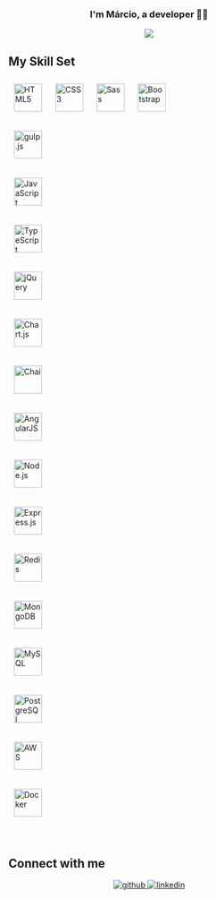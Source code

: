 ### <div align="center">I'm Márcio, a developer 👨‍💻 </div>  
<div align="center">
<img src="https://komarev.com/ghpvc/?username=marciocorreadev&&style=flat-square" align="center" />
</div>  



## My Skill Set  

<span><img style="margin: 10px" src="https://profilinator.rishav.dev/skills-assets/html5-original-wordmark.svg" alt="HTML5" height="50" /></span>
<span><img style="margin: 10px" src="https://profilinator.rishav.dev/skills-assets/css3-original-wordmark.svg" alt="CSS3" height="50" />  </span>
<span><img style="margin: 10px" src="https://profilinator.rishav.dev/skills-assets/sass-original.svg" alt="Sass" height="50" />  </span>
<span><img style="margin: 10px" src="https://profilinator.rishav.dev/skills-assets/bootstrap-plain.svg" alt="Bootstrap" height="50" />                      </span>

<span><img style="margin: 10px" src="https://profilinator.rishav.dev/skills-assets/gulp-plain.svg" alt="gulp.js" height="50" />  </span>

<span><img style="margin: 10px" src="https://profilinator.rishav.dev/skills-assets/javascript-original.svg" alt="JavaScript" height="50" />  </span>

<span><img style="margin: 10px" src="https://profilinator.rishav.dev/skills-assets/typescript-original.svg" alt="TypeScript" height="50" />  </span>

<span><img style="margin: 10px" src="https://profilinator.rishav.dev/skills-assets/jquery.png" alt="jQuery" height="50" />  </span>

<span><img style="margin: 10px" src="https://profilinator.rishav.dev/skills-assets/logo-title.svg" alt="Chart.js" height="50" />  </span>

<span><img style="margin: 10px" src="https://profilinator.rishav.dev/skills-assets/chai.png" alt="Chai" height="50" />  </span>

<span><img style="margin: 10px" src="https://profilinator.rishav.dev/skills-assets/angularjs-original.svg" alt="AngularJS" height="50" />  </span>

<span><img style="margin: 10px" src="https://profilinator.rishav.dev/skills-assets/nodejs-original-wordmark.svg" alt="Node.js" height="50" />  </span>

<span><img style="margin: 10px" src="https://profilinator.rishav.dev/skills-assets/express-original-wordmark.svg" alt="Express.js" height="50" />  </span>

<span><img style="margin: 10px" src="https://profilinator.rishav.dev/skills-assets/redis-original-wordmark.svg" alt="Redis" height="50" />  </span>

<span><img style="margin: 10px" src="https://profilinator.rishav.dev/skills-assets/mongodb-original-wordmark.svg" alt="MongoDB" height="50" />  </span>

<span><img style="margin: 10px" src="https://profilinator.rishav.dev/skills-assets/mysql-original-wordmark.svg" alt="MySQL" height="50" />  </span>

<span><img style="margin: 10px" src="https://profilinator.rishav.dev/skills-assets/postgresql-original-wordmark.svg" alt="PostgreSQL" height="50" />  </span>

<span><img style="margin: 10px" src="https://profilinator.rishav.dev/skills-assets/amazonwebservices-original-wordmark.svg" alt="AWS" height="50" />  </span>

<span><img style="margin: 10px" src="https://profilinator.rishav.dev/skills-assets/docker-original-wordmark.svg" alt="Docker" height="50" />  </span>






<br/>  


## Connect with me  
<div align="center">
<a href="https://github.com/rishavanand" target="_blank">
<img src=https://img.shields.io/badge/github-%2324292e.svg?&style=for-the-badge&logo=github&logoColor=white alt=github style="margin-bottom: 5px;" />
</a>
<a href="https://linkedin.com/in/dsa" target="_blank">
<img src=https://img.shields.io/badge/linkedin-%231E77B5.svg?&style=for-the-badge&logo=linkedin&logoColor=white alt=linkedin style="margin-bottom: 5px;" />
</a>  
</div>  
  

<br/>  



  

<br/>  


